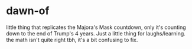 # dawn-of
little thing that replicates the Majora's Mask countdown, only it's counting down to the end of Trump's 4 years. Just a little thing for laughs/learning. the math isn't quite right tbh, it's a bit confusing to fix.
